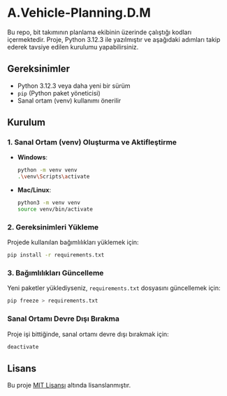 # A.Vehicle-Planning.D.M

Bu repo, bit takımının planlama ekibinin üzerinde çalıştığı kodları içermektedir. Proje, Python 3.12.3 ile yazılmıştır ve aşağıdaki adımları takip ederek tavsiye edilen kurulumu yapabilirsiniz.

## Gereksinimler

- Python 3.12.3 veya daha yeni bir sürüm
- `pip` (Python paket yöneticisi)
- Sanal ortam (venv) kullanımı önerilir

## Kurulum

### 1. Sanal Ortam (venv) Oluşturma ve Aktifleştirme

- **Windows**:
  ```bash
  python -m venv venv
  .\venv\Scripts\activate
  ```

- **Mac/Linux**:
  ```bash
  python3 -m venv venv
  source venv/bin/activate
  ```

### 2. Gereksinimleri Yükleme

Projede kullanılan bağımlılıkları yüklemek için:

```bash
pip install -r requirements.txt
```

### 3. Bağımlılıkları Güncelleme

Yeni paketler yüklediyseniz, `requirements.txt` dosyasını güncellemek için:

```bash
pip freeze > requirements.txt
```

### Sanal Ortamı Devre Dışı Bırakma

Proje işi bittiğinde, sanal ortamı devre dışı bırakmak için:

```bash
deactivate
```

## Lisans

Bu proje [MIT Lisansı](LICENSE) altında lisanslanmıştır.
